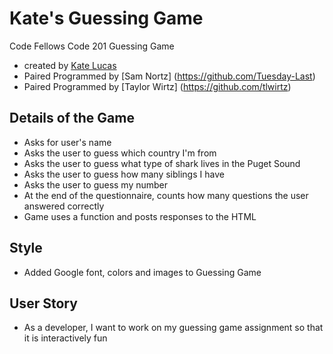 # Kate's Guessing Game
Code Fellows Code 201 Guessing Game
* created by [Kate Lucas](https://github.com/katepaulino)
* Paired Programmed by [Sam Nortz] (https://github.com/Tuesday-Last)
* Paired Programmed by [Taylor Wirtz] (https://github.com/tlwirtz)

## Details of the Game
  - Asks for user's name
  - Asks the user to guess which country I'm from
  - Asks the user to guess what type of shark lives in the Puget Sound
  - Asks the user to guess how many siblings I have
  - Asks the user to guess my number
  - At the end of the questionnaire, counts how many questions the user answered correctly
  - Game uses a function and posts responses to the HTML

## Style
  - Added Google font, colors and images to Guessing Game

## User Story
 - As a developer, I want to work on my guessing game assignment so that it is interactively fun
